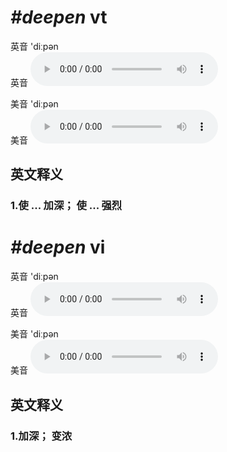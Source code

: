 # ***\#deepen*** vt
英音 'diːpən  
英音
<audio src="./media/deepen1_AAC.aac" controls="controls"></audio>

美音 'diːpən  
美音
<audio src="./media/deepen2_AAC.aac" controls="controls"></audio>



  

英文释义
---
### 1.**使 ... 加深； 使 ... 强烈**  


# ***\#deepen*** vi
英音 'diːpən  
英音
<audio src="./media/deepen1_AAC.aac" controls="controls"></audio>

美音 'diːpən  
美音
<audio src="./media/deepen2_AAC.aac" controls="controls"></audio>



  

英文释义
---
### 1.**加深； 变浓**  


